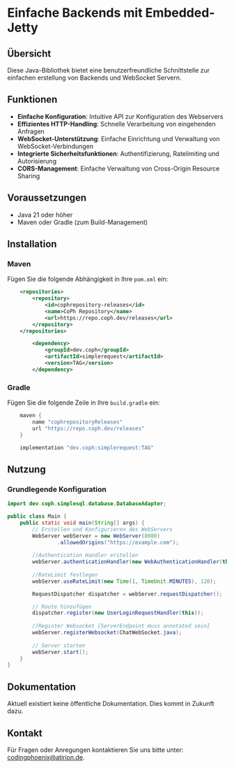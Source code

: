 # Einfache Backends mit Embedded-Jetty

## Übersicht

Diese Java-Bibliothek bietet eine benutzerfreundliche Schnittstelle zur einfachen erstellung von Backends und WebSocket Servern.

## Funktionen

- **Einfache Konfiguration**: Intuitive API zur Konfiguration des Webservers
- **Effizientes HTTP-Handling**: Schnelle Verarbeitung von eingehenden Anfragen
- **WebSocket-Unterstützung**: Einfache Einrichtung und Verwaltung von WebSocket-Verbindungen
- **Integrierte Sicherheitsfunktionen**: Authentifizierung, Ratelimiting und Autorisierung
- **CORS-Management**: Einfache Verwaltung von Cross-Origin Resource Sharing

## Voraussetzungen

- Java 21 oder höher
- Maven oder Gradle (zum Build-Management)

## Installation

### Maven

Fügen Sie die folgende Abhängigkeit in Ihre `pom.xml` ein:

```xml
	<repositories>
        <repository>
            <id>cophrepository-releases</id>
            <name>CoPh Repository</name>
            <url>https://repo.coph.dev/releases</url>
        </repository>
	</repositories>

        <dependency>
            <groupId>dev.coph</groupId>
            <artifactId>simplerequest</artifactId>
            <version>TAG</version>
        </dependency>
```

### Gradle

Fügen Sie die folgende Zeile in Ihre `build.gradle` ein:

```groovy
    maven {
        name "cophrepositoryReleases"
        url "https://repo.coph.dev/releases"
    }

    implementation "dev.coph:simplerequest:TAG"
```

## Nutzung

### Grundlegende Konfiguration

```java
import dev.coph.simplesql.database.DatabaseAdapter;

public class Main {
    public static void main(String[] args) {
        // Erstellen und Konfigurieren des WebServers
        WebServer webServer = new WebServer(8080)
                .allowedOrigins("https://example.com");
        
        //Authentication Handler erstellen
        webServer.authenticationHandler(new WebAuthenticationHandler(this));
        
        //RateLimit festlegen
        webServer.useRateLimit(new Time(1, TimeUnit.MINUTES), 120);

        RequestDispatcher dispatcher = webServer.requestDispatcher();

        // Route hinzufügen
        dispatcher.register(new UserLoginRequestHandler(this));
        
        //Register Websocket [ServerEndpoint muss annotated sein]
        webServer.registerWebsocket(ChatWebSocket.java);
                
        // Server starten
        webServer.start();
    }
}
```

## Dokumentation

Aktuell existiert keine öffentliche Dokumentation. Dies kommt in Zukunft dazu. 

## Kontakt

Für Fragen oder Anregungen kontaktieren Sie uns bitte unter: [codingphoenix@atirion.de](mailto:codingphoenix@atirion.de).
